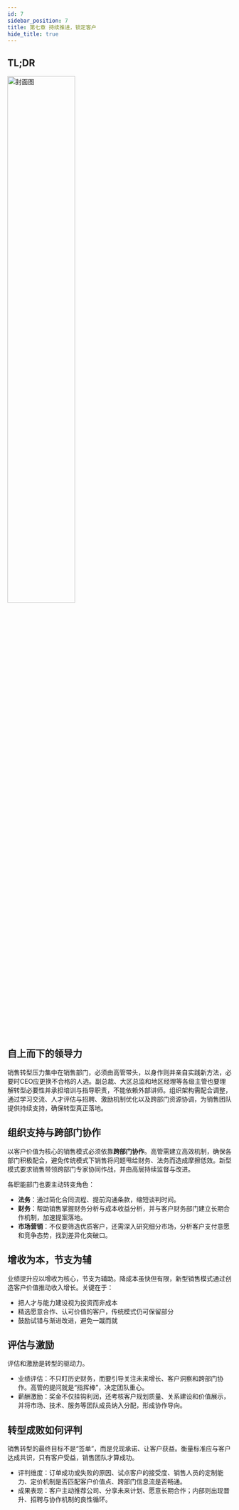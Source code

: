 ```yaml
---
id: 7
sidebar_position: 7
title: 第七章 持续推进，锁定客户
hide_title: true
---
```


## TL;DR
<img src="https://static.kjuu.cc/tana/202509041332161.jpg" alt="封面图"
width="55%" />

## 自上而下的领导力
销售转型压力集中在销售部门，必须由高管带头，以身作则并亲自实践新方法，必要时CEO应更换不合格的人选。副总裁、大区总监和地区经理等各级主管也要理解转型必要性并承担培训与指导职责，不能依赖外部讲师。组织架构需配合调整，通过学习交流、人才评估与招聘、激励机制优化以及跨部门资源协调，为销售团队提供持续支持，确保转型真正落地。

## 组织支持与跨部门协作
以客户价值为核心的销售模式必须依靠**跨部门协作**。高管需建立高效机制，确保各部门积极配合，避免传统模式下销售将问题甩给财务、法务而造成摩擦低效。新型模式要求销售带领跨部门专家协同作战，并由高层持续监督与改进。

各职能部门也要主动转变角色：
- **法务**：通过简化合同流程、提前沟通条款，缩短谈判时间。
- **财务**：帮助销售掌握财务分析与成本收益分析，并与客户财务部门建立长期合作机制，加速提案落地。
- **市场营销**：不仅要筛选优质客户，还需深入研究细分市场，分析客户支付意愿和竞争态势，找到差异化突破口。

## 增收为本，节支为辅
业绩提升应以增收为核心，节支为辅助。降成本虽快但有限，新型销售模式通过创造客户价值推动收入增长。关键在于：
- 把人才与能力建设视为投资而非成本
- 精选愿意合作、认可价值的客户，传统模式仍可保留部分
- 鼓励试错与渐进改进，避免一蹴而就

## 评估与激励
评估和激励是转型的驱动力。
- 业绩评估：不只盯历史财务，而要引导关注未来增长、客户洞察和跨部门协作。高管的提问就是“指挥棒”，决定团队重心。
- 薪酬激励：奖金不仅挂钩利润，还考核客户规划质量、关系建设和价值展示，并将市场、技术、服务等团队成员纳入分配，形成协作导向。

## 转型成败如何评判
销售转型的最终目标不是“签单”，而是兑现承诺、让客户获益。衡量标准应与客户达成共识，只有客户受益，销售团队才算成功。
- 评判维度：订单成功或失败的原因、试点客户的接受度、销售人员的定制能力、定价机制是否匹配客户价值点、跨部门信息流是否畅通。
- 成果表现：客户主动推荐公司、分享未来计划、愿意长期合作；内部则出现晋升、招聘与协作机制的良性循环。